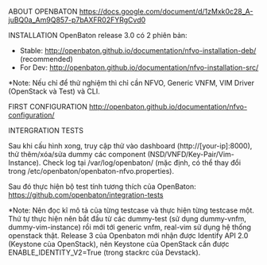 ABOUT OPENBATON
 https://docs.google.com/document/d/1zMxk0c28_A-juBQ0a_Am9Q857-p7bAXFR02FYRgCvd0

INSTALLATION
OpenBaton release 3.0 có 2 phiên bản: 
+ Stable: http://openbaton.github.io/documentation/nfvo-installation-deb/ (recommended)
+ For Dev: http://openbaton.github.io/documentation/nfvo-installation-src/

*Note: Nếu chỉ để thử nghiệm thì chỉ cần NFVO, Generic VNFM, VIM Driver (OpenStack và Test) và CLI.

FIRST CONFIGURATION
 http://openbaton.github.io/documentation/nfvo-configuration/

INTERGRATION TESTS 

Sau khi cấu hình xong, truy cập thử vào dashboard (http://[your-ip]:8000), thử thêm/xóa/sửa dummy các component (NSD/VNFD/Key-Pair/Vim-Instance). Check log tại /var/log/openbaton/ (mặc định, có thể thay đổi trong /etc/openbaton/openbaton-nfvo.properties).

Sau đó thực hiện bộ test tính tương thích của OpenBaton: https://github.com/openbaton/integration-tests
 
 *Note: Nên đọc kĩ mô tả của từng testcase và thực hiện từng testcase một. Thứ tự thực hiện nên bắt đầu từ các dummy-test (sử dụng dummy-vnfm, dummy-vim-instance) rồi mới tới generic vnfm, real-vim sử dụng hệ thống openstack thật. Release 3 của Openbaton mới nhận được Identify API 2.0 (Keystone của OpenStack), nên Keystone của OpenStack cần được ENABLE_IDENTITY_V2=True (trong stackrc của Devstack).
